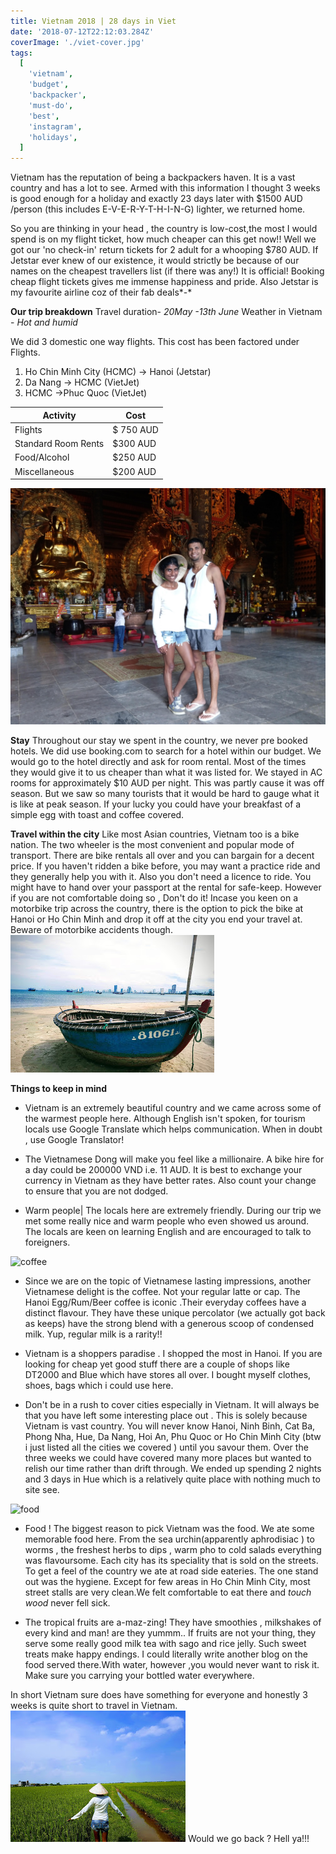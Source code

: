 ```yaml
---
title: Vietnam 2018 | 28 days in Viet
date: '2018-07-12T22:12:03.284Z'
coverImage: './viet-cover.jpg'
tags:
  [
    'vietnam',
    'budget',
    'backpacker',
    'must-do',
    'best',
    'instagram',
    'holidays',
  ]
---
```


Vietnam has the reputation of being a backpackers haven. It is a vast country and has a lot to see. Armed with this information I thought 3 weeks is good enough for a holiday and exactly 23 days later with \$1500 AUD /person (this includes E-V-E-R-Y-T-H-I-N-G) lighter, we returned home.

So you are thinking in your head , the country is low-cost,the most I would spend is on my flight ticket, how much cheaper can this get now!! Well we got our 'no check-in' return tickets for 2 adult for a whooping \$780 AUD. If Jetstar ever knew of our existence, it would strictly be because of our names on the cheapest travellers list (if there was any!) It is official! Booking cheap flight tickets gives me immense happiness and pride. Also Jetstar is my favourite airline coz of their fab deals*-*

**Our trip breakdown**
Travel duration- _20May -13th June_
Weather in Vietnam - _Hot and humid_

We did 3 domestic one way flights. This cost has been factored under Flights.

1.  Ho Chin Minh City (HCMC) -> Hanoi (Jetstar)
2.  Da Nang -> HCMC (VietJet)
3.  HCMC ->Phuc Quoc (VietJet)

| Activity            | Cost       |
| ------------------- | ---------- |
| Flights             | \$ 750 AUD |
| Standard Room Rents | \$300 AUD  |
| Food/Alcohol        | \$250 AUD  |
| Miscellaneous       | \$200 AUD  |

![us](./viet-us.jpg)

**Stay**
Throughout our stay we spent in the country, we never pre booked hotels. We did use booking.com to search for a hotel within our budget. We would go to the hotel directly and ask for room rental. Most of the times they would give it to us cheaper than what it was listed for. We stayed in AC rooms for approximately \$10 AUD per night. This was partly cause it was off season. But we saw so many tourists that it would be hard to gauge what it is like at peak season.
If your lucky you could have your breakfast of a simple egg with toast and coffee covered.

**Travel within the city**
Like most Asian countries, Vietnam too is a bike nation. The two wheeler is the most convenient and popular mode of transport. There are bike rentals all over and you can bargain for a decent price. If you haven't ridden a bike before, you may want a practice ride and they generally help you with it. Also you don't need a licence to ride. You might have to hand over your passport at the rental for safe-keep. However if you are not comfortable doing so , Don't do it!
Incase you keen on a motorbike trip across the country, there is the option to pick the bike at Hanoi or Ho Chin Minh and drop it off at the city you end your travel at.
Beware of motorbike accidents though.![boat](./viet-boat.jpg)

**Things to keep in mind**

- Vietnam is an extremely beautiful country and we came across some of the warmest people here.
  Although English isn't spoken, for tourism locals use Google Translate which helps communication.
  When in doubt , use Google Translator!

- The Vietnamese Dong will make you feel like a millionaire. A bike hire for a day could be 200000 VND i.e. 11 AUD. It is best to exchange your currency in Vietnam as they have better rates. Also count your change to ensure that you are not dodged.

* Warm people| The locals here are extremely friendly. During our trip we met some really nice and warm people who even showed us around. The locals are keen on learning English and are encouraged to talk to foreigners.

![coffee](./viet-coffee.jpg)

- Since we are on the topic of Vietnamese lasting impressions, another Vietnamese delight is the coffee. Not your regular latte or cap.
  The Hanoi Egg/Rum/Beer coffee is iconic .Their everyday coffees have a distinct flavour.
  They have these unique percolator (we actually got back as keeps) have the strong blend with a generous scoop of condensed milk. Yup, regular milk is a rarity!!

- Vietnam is a shoppers paradise . I shopped the most in Hanoi. If you are looking for cheap yet good stuff there are a couple of shops like DT2000 and Blue which have stores all over. I bought myself clothes, shoes, bags which i could use here.

- Don't be in a rush to cover cities especially in Vietnam. It will always be that you have left some interesting place out . This is solely because Vietnam is vast country. You will never know Hanoi, Ninh Binh, Cat Ba, Phong Nha, Hue, Da Nang, Hoi An, Phu Quoc or Ho Chin Minh City (btw i just listed all the cities we covered ) until you savour them. Over the three weeks we could have covered many more places but wanted to relish our time rather than drift through. We ended up spending 2 nights and 3 days in Hue which is a relatively quite place with nothing much to site see.

![food](./viet-food.jpg)

- Food ! The biggest reason to pick Vietnam was the food. We ate some memorable food here. From the sea urchin(apparently aphrodisiac ) to worms , the freshest herbs to dips , warm pho to cold salads everything was flavoursome. Each city has its speciality that is sold on the streets. To get a feel of the country we ate at road side eateries. The one stand out was the hygiene. Except for few areas in Ho Chin Minh City, most street stalls are very clean.We felt comfortable to eat there and _touch wood_ never fell sick.

- The tropical fruits are a-maz-zing! They have smoothies , milkshakes of every kind and man! are they yummm.. If fruits are not your thing, they serve some really good milk tea with sago and rice jelly. Such sweet treats make happy endings. I could literally write another blog on the food served there.With water, however ,you would never want to risk it. Make sure you carrying your bottled water everywhere.

In short Vietnam sure does have something for everyone and honestly 3 weeks is quite short to travel in Vietnam.![Rice fields](./viet-rice-fields.jpg)
Would we go back ? Hell ya!!!
